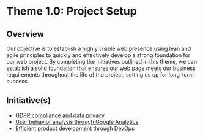 # Theme 1.0: Project Setup
## Overview
Our objective is to establish a highly visible web presence using lean and agile principles to quickly and effectively
develop a strong foundation for our web project. By completing the initiatives outlined in this theme, we can establish a
solid foundation that ensures our web page meets our business requirements throughout the life of the project, setting
us up for long-term success.
## Initiative(s)

* [GDPR compliance and data privacy](initiatives/initiative_GDPR_compliance.md)
* [User behavior analysis through Google Analytics](initiatives/initiative_google_analytics.md)
* [Efficient product development through DevOps](initiatives/initiative_devops_setup.md)
